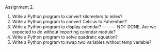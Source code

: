 Assignment 2.
1.	Write a Python program to convert kilometers to miles?
2.	Write a Python program to convert Celsius to Fahrenheit?
3.	Write a Python program to display calendar? ------- NOT DONE. Are we expected to do without importing calendar module?
4.	Write a Python program to solve quadratic equation?
5.	Write a Python program to swap two variables without temp variable?
